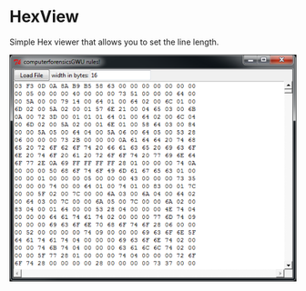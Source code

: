 # HexView
Simple Hex viewer that allows you to set the line length.

![Screenshot](hv_screenshot.png)
